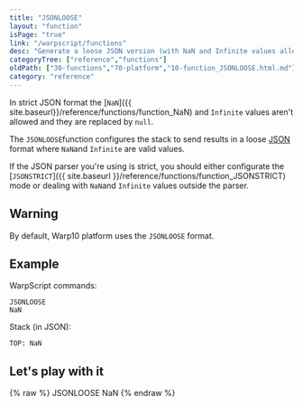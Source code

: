 ```yaml
---
title: "JSONLOOSE"
layout: "function"
isPage: "true"
link: "/warpscript/functions"
desc: "Generate a loose JSON version (with NaN and Infinite values allowed) of the stack"
categoryTree: ["reference","functions"]
oldPath: ["30-functions","70-platform","10-function_JSONLOOSE.html.md"]
category: "reference"
---
```

 

In strict JSON format the [`NaN`]({{ site.baseurl}}/reference/functions/function_NaN) and  `Infinite` values aren't allowed and they are replaced by `null`.

The `JSONLOOSE`function configures the stack to send results in a loose [JSON](http://json.org/) format where 
`NaN`and `Infinite` are valid values.

If the JSON parser you're using is strict, you should either configurate the [`JSONSTRICT`]({{ site.baseurl }}/reference/functions/function_JSONSTRICT) mode or dealing with 
`NaN`and `Infinite` values outside the parser.

## Warning ##

By default, Warp10 platform  uses the `JSONLOOSE` format.

## Example ##

WarpScript commands:

    JSONLOOSE
    NaN

Stack (in JSON):

    TOP: NaN


## Let's play with it ##

{% raw %}
<warp10-warpscript-widget backend="{{backend}}"  exec-endpoint="{{execEndpoint}}">JSONLOOSE
NaN
</warp10-warpscript-widget>
{% endraw %} 
